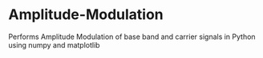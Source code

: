 # Amplitude-Modulation
Performs Amplitude Modulation of base band and carrier signals in Python using numpy and matplotlib
